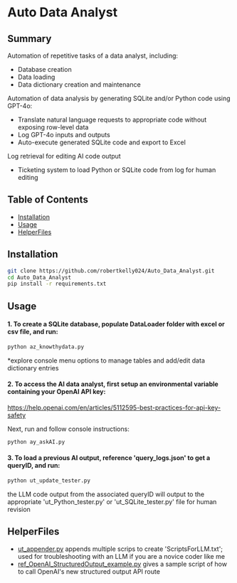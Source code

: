 # Auto Data Analyst

## Summary

Automation of repetitive tasks of a data analyst, including:
- Database creation
- Data loading
- Data dictionary creation and maintenance

Automation of data analysis by generating SQLite and/or Python code using GPT-4o:
- Translate natural language requests to appropriate code without exposing row-level data
- Log GPT-4o inputs and outputs
- Auto-execute generated SQLite code and export to Excel

Log retrieval for editing AI code output
- Ticketing system to load Python or SQLite code from log for human editing

## Table of Contents

- [Installation](#installation)
- [Usage](#usage)
- [HelperFiles](#helperfiles)

## Installation

```bash
git clone https://github.com/robertkelly024/Auto_Data_Analyst.git
cd Auto_Data_Analyst
pip install -r requirements.txt
```

## Usage

#### 1. To create a SQLite database, populate DataLoader folder with excel or csv file, and run:
```bash
python az_knowthydata.py
```
*explore console menu options to manage tables and add/edit data dictionary entries

#### 2. To access the AI data analyst, first setup an environmental variable containing your OpenAI API key:

https://help.openai.com/en/articles/5112595-best-practices-for-api-key-safety

Next, run and follow console instructions:
```bash
python ay_askAI.py
```

#### 3. To load a previous AI output, reference 'query_logs.json' to get a queryID, and run:
```bash
python ut_update_tester.py
```
the LLM code output from the associated queryID will output to the appropriate 'ut_Python_tester.py' or 'ut_SQLite_tester.py' file for human revision


## HelperFiles

- [ut_appender.py](#https://github.com/robertkelly024/Auto_Data_Analyst/blob/main/ut_appender.py)
    appends multiple scrips to create 'ScriptsForLLM.txt'; used for troubleshooting with an LLM if you are a novice coder like me
- [ref_OpenAI_StructuredOutput_example.py](#https://github.com/robertkelly024/Auto_Data_Analyst/blob/main/ref_OpenAI_StructuredOutput_example.py)
    gives a sample script of how to call OpenAI's new structured output API route